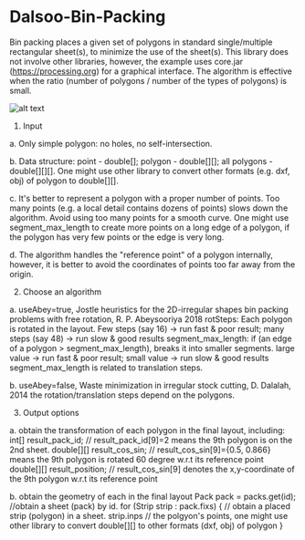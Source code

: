 # Dalsoo-Bin-Packing
Bin packing places a given set of polygons in standard single/multiple rectangular sheet(s), to minimize the use of the sheet(s).
 This library does not involve other libraries, however, the example uses core.jar (https://processing.org) for a graphical interface.
 The algorithm is effective when the ratio  (number of polygons / number of the types of polygons) is small.

![alt text](relative/path/to/img.jpg?raw=true "multiple sheets")

1. Input 

a. Only simple polygon: no holes, no self-intersection.

b. Data structure: point - double[];  polygon - double[][]; all polygons - double[][][]. 
One might use other library to convert  other formats (e.g. dxf, obj) of polygon to double[][].

c. It's better to represent a polygon with a proper number of points. 
Too many points (e.g. a local detail contains dozens of points) slows down the algorithm. Avoid using too many points for a smooth curve.
One might use segment_max_length to create more points on a long edge of a polygon, if the polygon has very few points or the edge is very long.

d. The algorithm handles the "reference point" of a polygon internally, however, it is better to avoid the coordinates of points too far away from the origin. 



2. Choose an algorithm

a. useAbey=true, Jostle heuristics for the 2D-irregular shapes bin packing problems with free rotation, R. P. Abeysooriya 2018
rotSteps:  Each polygon is rotated in the layout. Few steps (say 16) -> run fast  & poor result;  many steps (say 48) -> run slow & good results
segment_max_length: if (an edge of a polygon > segment_max_length),  breaks it into smaller segments. 
large value -> run fast  & poor result; small value -> run slow & good results
segment_max_length is related to translation steps.

b. useAbey=false, Waste minimization in irregular stock cutting, D. Dalalah, 2014
the rotation/translation steps depend on the polygons.



3. Output options

a. obtain the transformation of each polygon in the final layout, including:
int[] result_pack_id;  // result_pack_id[9]=2 means the 9th polygon is on the 2nd sheet.
double[][] result_cos_sin; // result_cos_sin[9]={0.5, 0.866} means the 9th polygon is rotated 60 degree w.r.t its reference point
double[][] result_position; // result_cos_sin[9] denotes the x,y-coordinate of the 9th polygon w.r.t its reference point

b. obtain the geometry of each in the final layout 
Pack pack = packs.get(id);   //obtain a sheet (pack) by id.
for (Strip strip : pack.fixs) { // obtain a placed strip (polygon) in a sheet.
      strip.inps     // the polgyon's points, one might use other library to convert double[][] to other formats (dxf, obj) of polygon 
}
